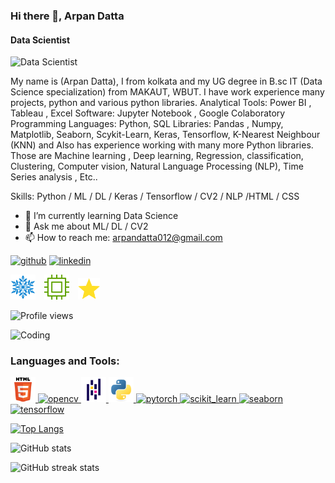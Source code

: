 ### Hi there 👋, Arpan Datta
#### Data Scientist
![Data Scientist](https://media-exp1.licdn.com/dms/image/C4D16AQFxvJ4cY1T8Dg/profile-displaybackgroundimage-shrink_350_1400/0/1651309318172?e=1657756800&v=beta&t=0Xk5tF9Uvs-InE4z8nLc8JRhvzpVv1nax4X7lzNuRd0)

My name is (Arpan Datta), I from kolkata and my UG degree in B.sc IT (Data Science specialization) from MAKAUT, WBUT. I have work experience many projects, python and various python libraries. Analytical Tools: Power BI , Tableau , Excel Software: Jupyter Notebook , Google Colaboratory Programming Languages: Python, SQL Libraries: Pandas , Numpy, Matplotlib, Seaborn, Scykit-Learn, Keras, Tensorflow, K-Nearest Neighbour (KNN) and Also has experience working with many more Python libraries. Those are Machine learning , Deep learning, Regression, classification, Clustering, Computer vision, Natural Language Processing (NLP), Time Series analysis , Etc..

Skills: Python / ML / DL / Keras / Tensorflow / CV2 / NLP /HTML / CSS

- 🌱 I’m currently learning Data Science 
- 💬 Ask me about ML/ DL / CV2 
- 📫 How to reach me:  arpandatta012@gmail.com 


[<img src='https://cdn.jsdelivr.net/npm/simple-icons@3.0.1/icons/github.svg' alt='github' height='40'>](https://github.com/arpandatta11)  [<img src='https://cdn.jsdelivr.net/npm/simple-icons@3.0.1/icons/linkedin.svg' alt='linkedin' height='40'>](https://www.linkedin.com/in/linkedin.com/in/arpan-datta-391311201/)  

<a href='https://archiveprogram.github.com/'><img src='https://raw.githubusercontent.com/acervenky/animated-github-badges/master/assets/acbadge.gif' width='40' height='40'></a> <a href='https://docs.github.com/en/developers'><img src='https://raw.githubusercontent.com/acervenky/animated-github-badges/master/assets/devbadge.gif' width='40' height='40'></a> <a href='https://stars.github.com/'><img src='https://raw.githubusercontent.com/acervenky/animated-github-badges/master/assets/starbadge.gif' width='35' height='35'></a> 

![Profile views](https://gpvc.arturio.dev/arpandatta11)  

<img align="centre" alt="Coding" width="400" src="https://cdn.dribbble.com/users/1162077/screenshots/5403918/focus-animation.gif">

<h3 align="left">Languages and Tools:</h3>
<p align="left"> <a href="https://www.w3.org/html/" target="_blank" rel="noreferrer"> <img src="https://raw.githubusercontent.com/devicons/devicon/master/icons/html5/html5-original-wordmark.svg" alt="html5" width="40" height="40"/> </a> <a href="https://opencv.org/" target="_blank" rel="noreferrer"> <img src="https://www.vectorlogo.zone/logos/opencv/opencv-icon.svg" alt="opencv" width="40" height="40"/> </a> <a href="https://pandas.pydata.org/" target="_blank" rel="noreferrer"> <img src="https://raw.githubusercontent.com/devicons/devicon/2ae2a900d2f041da66e950e4d48052658d850630/icons/pandas/pandas-original.svg" alt="pandas" width="40" height="40"/> </a> <a href="https://www.python.org" target="_blank" rel="noreferrer"> <img src="https://raw.githubusercontent.com/devicons/devicon/master/icons/python/python-original.svg" alt="python" width="40" height="40"/> </a> <a href="https://pytorch.org/" target="_blank" rel="noreferrer"> <img src="https://www.vectorlogo.zone/logos/pytorch/pytorch-icon.svg" alt="pytorch" width="40" height="40"/> </a> <a href="https://scikit-learn.org/" target="_blank" rel="noreferrer"> <img src="https://upload.wikimedia.org/wikipedia/commons/0/05/Scikit_learn_logo_small.svg" alt="scikit_learn" width="40" height="40"/> </a> <a href="https://seaborn.pydata.org/" target="_blank" rel="noreferrer"> <img src="https://seaborn.pydata.org/_images/logo-mark-lightbg.svg" alt="seaborn" width="40" height="40"/> </a> <a href="https://www.tensorflow.org" target="_blank" rel="noreferrer"> <img src="https://www.vectorlogo.zone/logos/tensorflow/tensorflow-icon.svg" alt="tensorflow" width="40" height="40"/> </a> </p>

[![Top Langs](https://github-readme-stats.vercel.app/api/top-langs/?username=arpandatta11)](https://github.com/anuraghazra/github-readme-stats)

![GitHub stats](https://github-readme-stats.vercel.app/api?username=arpandatta11&show_icons=true)  

![GitHub streak stats](https://github-readme-streak-stats.herokuapp.com/?user=arpandatta11)  

